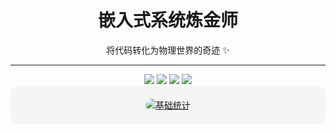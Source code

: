 <!-- 动态电路板背景标题 -->
<div align="center">
  <h1>
    嵌入式系统炼金师
  </h1>
  <p>将代码转化为物理世界的奇迹 ✨</p>
</div>

---

<!-- 自动化技术栈徽章墙 -->
<div align="center">
  <img src="https://img.shields.io/badge/C-A8B9CC?style=for-the-badge&logo=c&logoColor=white" />
  <img src="https://img.shields.io/badge/C++-00599C?style=for-the-badge&logo=c%2B%2B&logoColor=white" />
  <img src="https://img.shields.io/badge/Python-3776AB?style=for-the-badge&logo=python&logoColor=white" />
  <img src="https://img.shields.io/badge/Linux-FCC624?style=for-the-badge&logo=linux&logoColor=black" />
</div>

<!-- 横向排列的统计卡片（浅色背景） -->
<div align="center" style="display: flex; flex-wrap: wrap; justify-content: center; gap: 20px; background-color: #f5f5f5; padding: 20px; border-radius: 10px;">

  <!-- 基础统计卡片（浅色主题） -->
  <div>
    <a href="https://github.com/Dezeem">
      <img src="https://github-readme-stats.vercel.app/api?username=Dezeem&show_icons=true&theme=default&bg_color=ffffff&title_color=0366d6&icon_color=0366d6&text_color=24292e" alt="基础统计" style="border-radius: 10px;"/>
    </a>
  </div>
</div>
